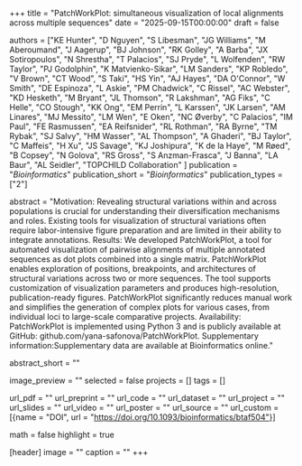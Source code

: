 +++
title = "PatchWorkPlot: simultaneous visualization of local alignments across multiple sequences"
date = "2025-09-15T00:00:00"
draft = false

authors = ["KE Hunter", "D Nguyen", "S Libesman", "JG Williams", "M Aberoumand", "J Aagerup", "BJ Johnson", "RK Golley", "A Barba", "JX Sotiropoulos", "N Shrestha", "T Palacios", "SJ Pryde", "L Wolfenden", "RW Taylor", "PJ Godolphin", "K Matvienko-Sikar", "LM Sanders", "KP Robledo", "V Brown", "CT Wood", "S Taki", "HS Yin", "AJ Hayes", "DA O'Connor", "W Smith", "DE Espinoza", "L Askie", "PM Chadwick", "C Rissel", "AC Webster", "KD Hesketh", "M Bryant", "JL Thomson", "R Lakshman", "AG Fiks", "C Helle", "CO Stough", "KK Ong", "EM Perrin", "L Karssen", "JK Larsen", "AM Linares", "MJ Messito", "LM Wen", "E Oken", "NC Øverby", "C Palacios", "IM Paul", "FE Rasmussen", "EA Reifsnider", "RL Rothman", "RA Byrne", "TM Rybak", "SJ Salvy", "HM Wasser", "AL Thompson", "A Ghaderi", "BJ Taylor", "C Maffeis", "H Xu", "JS Savage", "KJ Joshipura", "K de la Haye", "M Røed", "B Copsey", "N Golova", "RS Gross", "S Anzman-Frasca", "J Banna", "LA Baur", "AL Seidler", "TOPCHILD Collaboration"
]
publication = "_Bioinformatics_"
publication_short = "_Bioinformatics_"
publication_types = ["2"]

abstract = "Motivation: Revealing structural variations within and across populations is crucial for understanding their diversification mechanisms and roles. Existing tools for visualization of structural variations often require labor-intensive figure preparation and are limited in their ability to integrate annotations. Results: We developed PatchWorkPlot, a tool for automated visualization of pairwise alignments of multiple annotated sequences as dot plots combined into a single matrix. PatchWorkPlot enables exploration of positions, breakpoints, and architectures of structural variations across two or more sequences. The tool supports customization of visualization parameters and produces high-resolution, publication-ready figures. PatchWorkPlot significantly reduces manual work and simplifies the generation of complex plots for various cases, from individual loci to large-scale comparative projects. Availability: PatchWorkPlot is implemented using Python 3 and is publicly available at GitHub: github.com/yana-safonova/PatchWorkPlot. Supplementary information:Supplementary data are available at Bioinformatics online."

abstract_short = ""

image_preview = ""
selected = false
projects = []
tags = []

url_pdf = ""
url_preprint = ""
url_code = ""
url_dataset = ""
url_project = ""
url_slides = ""
url_video = ""
url_poster = ""
url_source = ""
url_custom = [{name = "DOI", url = "https://doi.org/10.1093/bioinformatics/btaf504"}]

math = false
highlight = true

[header]
image = ""
caption = ""
+++
